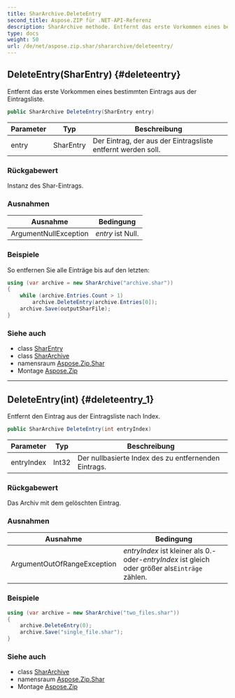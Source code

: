 ```yaml
---
title: SharArchive.DeleteEntry
second_title: Aspose.ZIP für .NET-API-Referenz
description: SharArchive methode. Entfernt das erste Vorkommen eines bestimmten Eintrags aus der Eintragsliste.
type: docs
weight: 50
url: /de/net/aspose.zip.shar/shararchive/deleteentry/
---
```

## DeleteEntry(SharEntry) {#deleteentry}

Entfernt das erste Vorkommen eines bestimmten Eintrags aus der Eintragsliste.

```csharp
public SharArchive DeleteEntry(SharEntry entry)
```

| Parameter | Typ | Beschreibung |
| --- | --- | --- |
| entry | SharEntry | Der Eintrag, der aus der Eintragsliste entfernt werden soll. |

### Rückgabewert

Instanz des Shar-Eintrags.

### Ausnahmen

| Ausnahme | Bedingung |
| --- | --- |
| ArgumentNullException | *entry* ist Null. |

### Beispiele

So entfernen Sie alle Einträge bis auf den letzten:

```csharp
using (var archive = new SharArchive("archive.shar"))
{
    while (archive.Entries.Count > 1)
        archive.DeleteEntry(archive.Entries[0]);
    archive.Save(outputSharFile);
}
```

### Siehe auch

* class [SharEntry](../../sharentry/)
* class [SharArchive](../)
* namensraum [Aspose.Zip.Shar](../../shararchive/)
* Montage [Aspose.Zip](../../../)

---

## DeleteEntry(int) {#deleteentry_1}

Entfernt den Eintrag aus der Eintragsliste nach Index.

```csharp
public SharArchive DeleteEntry(int entryIndex)
```

| Parameter | Typ | Beschreibung |
| --- | --- | --- |
| entryIndex | Int32 | Der nullbasierte Index des zu entfernenden Eintrags. |

### Rückgabewert

Das Archiv mit dem gelöschten Eintrag.

### Ausnahmen

| Ausnahme | Bedingung |
| --- | --- |
| ArgumentOutOfRangeException | *entryIndex* ist kleiner als 0.-oder-*entryIndex* ist gleich oder größer als`Einträge` zählen. |

### Beispiele

```csharp
using (var archive = new SharArchive("two_files.shar"))
{
    archive.DeleteEntry(0);
    archive.Save("single_file.shar");
}
```

### Siehe auch

* class [SharArchive](../)
* namensraum [Aspose.Zip.Shar](../../shararchive/)
* Montage [Aspose.Zip](../../../)



